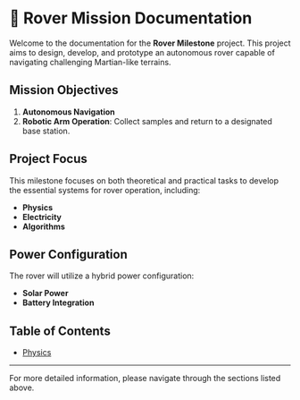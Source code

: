 # 🚀 Rover Mission Documentation

Welcome to the documentation for the **Rover Milestone** project. This project aims to design, develop, and prototype an autonomous rover capable of navigating challenging Martian-like terrains.

## Mission Objectives

1. **Autonomous Navigation**
2. **Robotic Arm Operation**: Collect samples and return to a designated base station.

## Project Focus

This milestone focuses on both theoretical and practical tasks to develop the essential systems for rover operation, including:

- **Physics**
- **Electricity**
- **Algorithms**

## Power Configuration

The rover will utilize a hybrid power configuration:
- **Solar Power**
- **Battery Integration**

## Table of Contents

- [Physics](physics/overview.md)
---

For more detailed information, please navigate through the sections listed above.